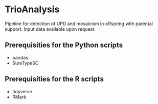 # TrioAnalysis
Pipeline for detection of UPD and mosaicism in offspring with parental support. Input data available upon request.


## Prerequisities for the Python scripts
* pandas 
* SureTypeSC

## Prerequisities for the R scripts
* tidyverse
* RMark


